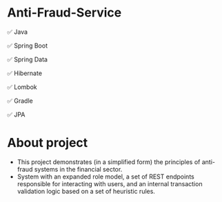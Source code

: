 # Anti-Fraud-Service

✅ Java

✅ Spring Boot

✅ Spring Data

✅ Hibernate

✅ Lombok

✅ Gradle

✅ JPA

# About project
- This project demonstrates (in a simplified form) the principles of anti-fraud systems in the financial sector.
- System with an expanded role model, a set of REST endpoints responsible for interacting with users, and an internal transaction validation logic based on a set of heuristic rules.
